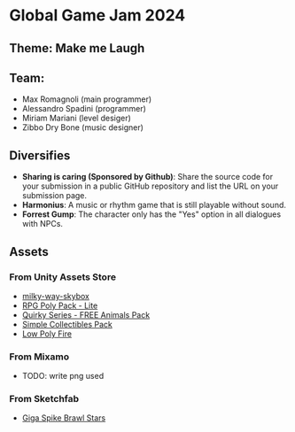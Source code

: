 # Global Game Jam 2024

##  Theme: Make me Laugh

## Team: 
- Max Romagnoli (main programmer)
- Alessandro Spadini (programmer)
- Miriam Mariani (level desiger)
- Zibbo Dry Bone (music designer)

## Diversifies
- **Sharing is caring (Sponsored by Github)**: Share the source code for your submission in a public GitHub repository and list the URL on your submission page.
- **Harmonius**: A music or rhythm game that is still playable without sound.
- **Forrest Gump**: The character only has the "Yes" option in all dialogues with NPCs.

## Assets

### From Unity Assets Store
- [milky-way-skybox](https://assetstore.unity.com/packages/2d/textures-materials/milky-way-skybox-94001)
- [RPG Poly Pack - Lite](https://assetstore.unity.com/packages/3d/environments/landscapes/rpg-poly-pack-lite-148410)
- [Quirky Series - FREE Animals Pack](https://assetstore.unity.com/packages/3d/characters/animals/quirky-series-free-animals-pack-178235)
- [Simple Collectibles Pack](https://assetstore.unity.com/packages/3d/props/simple-collectibles-pack-123092)
- [Low Poly Fire](https://assetstore.unity.com/packages/vfx/particles/fire-explosions/low-poly-fire-244190)

### From Mixamo
- TODO: write png used

### From Sketchfab
- [Giga Spike Brawl Stars](https://sketchfab.com/3d-models/giga-spike-brawl-stars-99e24d68c1644cefbc358666645dd5f9)